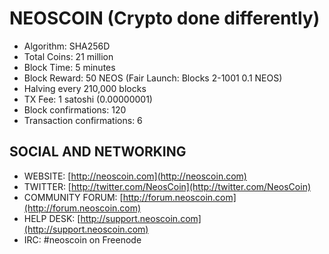 NEOSCOIN (Crypto done differently)
==================================
- Algorithm: SHA256D
- Total Coins: 21 million
- Block Time: 5 minutes
- Block Reward: 50 NEOS (Fair Launch: Blocks 2-1001 0.1 NEOS)
- Halving every 210,000 blocks
- TX Fee: 1 satoshi (0.00000001)
- Block confirmations: 120
- Transaction confirmations: 6

SOCIAL AND NETWORKING
---------------------
- WEBSITE: [http://neoscoin.com](http://neoscoin.com)
- TWITTER: [http://twitter.com/NeosCoin](http://twitter.com/NeosCoin)
- COMMUNITY FORUM: [http://forum.neoscoin.com](http://forum.neoscoin.com)
- HELP DESK: [http://support.neoscoin.com](http://support.neoscoin.com)
- IRC: #neoscoin on Freenode


